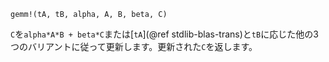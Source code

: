 ```
gemm!(tA, tB, alpha, A, B, beta, C)
```

`C`を`alpha*A*B + beta*C`または[`tA`](@ref stdlib-blas-trans)と`tB`に応じた他の3つのバリアントに従って更新します。更新された`C`を返します。

